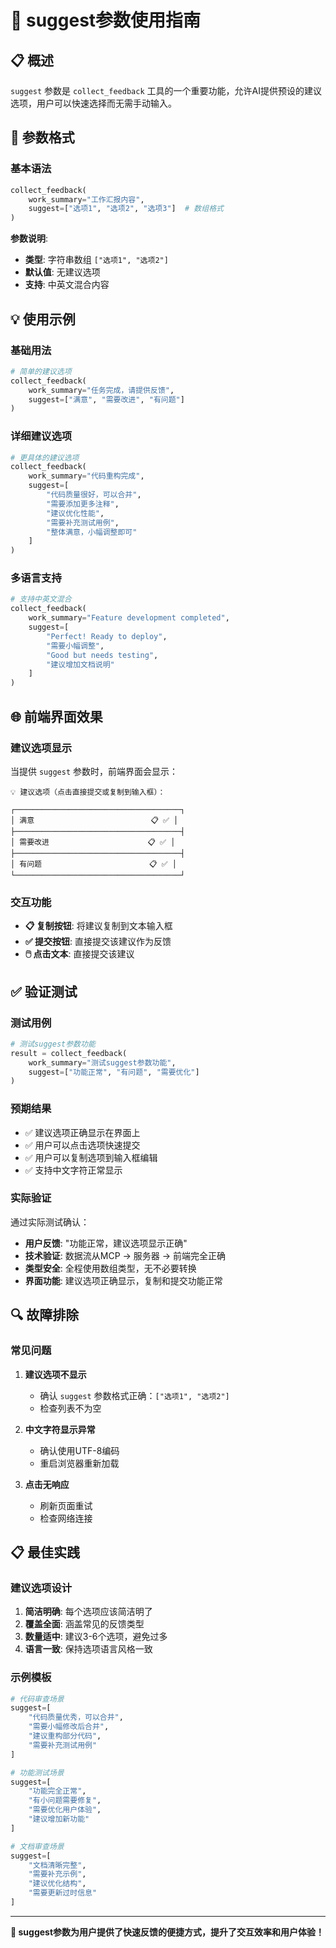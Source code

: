 # 🎯 suggest参数使用指南

## 📋 概述

`suggest` 参数是 `collect_feedback` 工具的一个重要功能，允许AI提供预设的建议选项，用户可以快速选择而无需手动输入。

## 🔧 参数格式

### 基本语法

```python
collect_feedback(
    work_summary="工作汇报内容",
    suggest=["选项1", "选项2", "选项3"]  # 数组格式
)
```

**参数说明**:
- **类型**: 字符串数组 `["选项1", "选项2"]`
- **默认值**: 无建议选项
- **支持**: 中英文混合内容

## 💡 使用示例

### 基础用法

```python
# 简单的建议选项
collect_feedback(
    work_summary="任务完成，请提供反馈",
    suggest=["满意", "需要改进", "有问题"]
)
```

### 详细建议选项

```python
# 更具体的建议选项
collect_feedback(
    work_summary="代码重构完成",
    suggest=[
        "代码质量很好，可以合并",
        "需要添加更多注释",
        "建议优化性能",
        "需要补充测试用例",
        "整体满意，小幅调整即可"
    ]
)
```

### 多语言支持

```python
# 支持中英文混合
collect_feedback(
    work_summary="Feature development completed",
    suggest=[
        "Perfect! Ready to deploy",
        "需要小幅调整",
        "Good but needs testing",
        "建议增加文档说明"
    ]
)
```

## 🌐 前端界面效果

### 建议选项显示

当提供 `suggest` 参数时，前端界面会显示：

```
💡 建议选项（点击直接提交或复制到输入框）：

┌─────────────────────────────────────┐
│ 满意                          📋 ✅ │
├─────────────────────────────────────┤
│ 需要改进                      📋 ✅ │
├─────────────────────────────────────┤
│ 有问题                        📋 ✅ │
└─────────────────────────────────────┘
```

### 交互功能

- **📋 复制按钮**: 将建议复制到文本输入框
- **✅ 提交按钮**: 直接提交该建议作为反馈
- **🖱️ 点击文本**: 直接提交该建议

## ✅ 验证测试

### 测试用例

```python
# 测试suggest参数功能
result = collect_feedback(
    work_summary="测试suggest参数功能",
    suggest=["功能正常", "有问题", "需要优化"]
)
```

### 预期结果

- ✅ 建议选项正确显示在界面上
- ✅ 用户可以点击选项快速提交
- ✅ 用户可以复制选项到输入框编辑
- ✅ 支持中文字符正常显示

### 实际验证

通过实际测试确认：
- **用户反馈**: "功能正常，建议选项显示正确"
- **技术验证**: 数据流从MCP → 服务器 → 前端完全正确
- **类型安全**: 全程使用数组类型，无不必要转换
- **界面功能**: 建议选项正确显示，复制和提交功能正常

## 🔍 故障排除

### 常见问题

1. **建议选项不显示**
   - 确认 `suggest` 参数格式正确：`["选项1", "选项2"]`
   - 检查列表不为空

2. **中文字符显示异常**
   - 确认使用UTF-8编码
   - 重启浏览器重新加载

3. **点击无响应**
   - 刷新页面重试
   - 检查网络连接

## 📋 最佳实践

### 建议选项设计

1. **简洁明确**: 每个选项应该简洁明了
2. **覆盖全面**: 涵盖常见的反馈类型
3. **数量适中**: 建议3-6个选项，避免过多
4. **语言一致**: 保持选项语言风格一致

### 示例模板

```python
# 代码审查场景
suggest=[
    "代码质量优秀，可以合并",
    "需要小幅修改后合并", 
    "建议重构部分代码",
    "需要补充测试用例"
]

# 功能测试场景
suggest=[
    "功能完全正常",
    "有小问题需要修复",
    "需要优化用户体验", 
    "建议增加新功能"
]

# 文档审查场景
suggest=[
    "文档清晰完整",
    "需要补充示例",
    "建议优化结构",
    "需要更新过时信息"
]
```

---

**🎯 suggest参数为用户提供了快速反馈的便捷方式，提升了交互效率和用户体验！** 